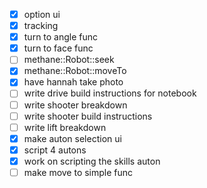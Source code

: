- [x] option ui
- [x] tracking
- [x] turn to angle func
- [x] turn to face func
- [ ] methane::Robot::seek
- [x] methane::Robot::moveTo
- [x] have hannah take photo
- [ ] write drive build instructions for notebook
- [ ] write shooter breakdown
- [ ] write shooter build instructions
- [ ] write lift breakdown
- [x] make auton selection ui
- [x] script 4 autons
- [x] work on scripting the skills auton
- [ ] make move to simple func
